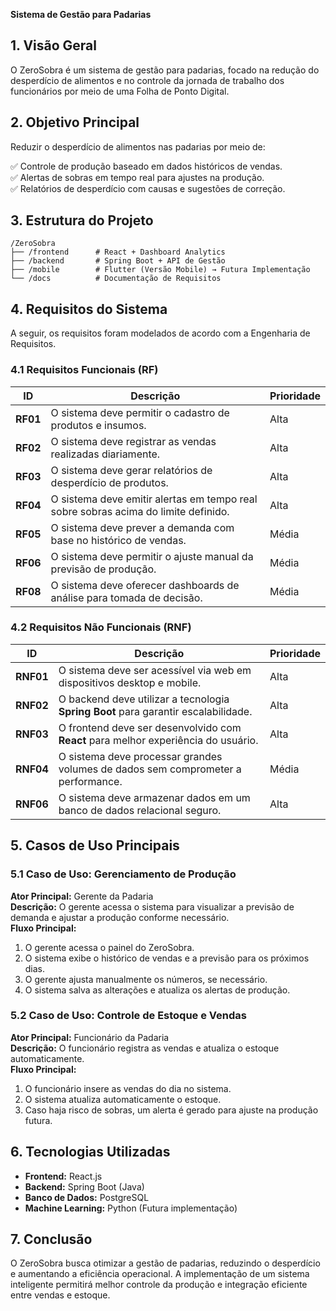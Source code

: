 **Sistema de Gestão para Padarias**  

## **1. Visão Geral**  
O ZeroSobra é um sistema de gestão para padarias, focado na redução do desperdício de alimentos e no controle da jornada de trabalho dos funcionários por meio de uma Folha de Ponto Digital.

## **2. Objetivo Principal**  
Reduzir o desperdício de alimentos nas padarias por meio de:  

✅ Controle de produção baseado em dados históricos de vendas.  
✅ Alertas de sobras em tempo real para ajustes na produção.  
✅ Relatórios de desperdício com causas e sugestões de correção.  


## **3. Estrutura do Projeto**  
```
/ZeroSobra
├── /frontend      # React + Dashboard Analytics
├── /backend       # Spring Boot + API de Gestão
├── /mobile        # Flutter (Versão Mobile) → Futura Implementação
└── /docs          # Documentação de Requisitos

```


## **4. Requisitos do Sistema**  
A seguir, os requisitos foram modelados de acordo com a Engenharia de Requisitos.

### **4.1 Requisitos Funcionais (RF)**  
| **ID**  | **Descrição** | **Prioridade** |
|--------|-------------|-------------|
| **RF01** | O sistema deve permitir o cadastro de produtos e insumos. | Alta |
| **RF02** | O sistema deve registrar as vendas realizadas diariamente. | Alta |
| **RF03** | O sistema deve gerar relatórios de desperdício de produtos. | Alta |
| **RF04** | O sistema deve emitir alertas em tempo real sobre sobras acima do limite definido. | Alta |
| **RF05** | O sistema deve prever a demanda com base no histórico de vendas. | Média |
| **RF06** | O sistema deve permitir o ajuste manual da previsão de produção. | Média |
| **RF08** | O sistema deve oferecer dashboards de análise para tomada de decisão. | Média |


### **4.2 Requisitos Não Funcionais (RNF)**  
| **ID**  | **Descrição** | **Prioridade** |
|--------|-------------|-------------|
| **RNF01** | O sistema deve ser acessível via web em dispositivos desktop e mobile. | Alta |
| **RNF02** | O backend deve utilizar a tecnologia **Spring Boot** para garantir escalabilidade. | Alta |
| **RNF03** | O frontend deve ser desenvolvido com **React** para melhor experiência do usuário. | Alta |
| **RNF04** | O sistema deve processar grandes volumes de dados sem comprometer a performance. | Média |
| **RNF06** | O sistema deve armazenar dados em um banco de dados relacional seguro. | Alta |


## **5. Casos de Uso Principais**  
### **5.1 Caso de Uso: Gerenciamento de Produção**  
**Ator Principal:** Gerente da Padaria  
**Descrição:** O gerente acessa o sistema para visualizar a previsão de demanda e ajustar a produção conforme necessário.  
**Fluxo Principal:**  
1. O gerente acessa o painel do ZeroSobra.  
2. O sistema exibe o histórico de vendas e a previsão para os próximos dias.  
3. O gerente ajusta manualmente os números, se necessário.  
4. O sistema salva as alterações e atualiza os alertas de produção.  


### **5.2 Caso de Uso: Controle de Estoque e Vendas**  
**Ator Principal:** Funcionário da Padaria  
**Descrição:** O funcionário registra as vendas e atualiza o estoque automaticamente.  
**Fluxo Principal:**  
1. O funcionário insere as vendas do dia no sistema.  
2. O sistema atualiza automaticamente o estoque.  
3. Caso haja risco de sobras, um alerta é gerado para ajuste na produção futura.  


## **6. Tecnologias Utilizadas**  
- **Frontend:** React.js  
- **Backend:** Spring Boot (Java)  
- **Banco de Dados:** PostgreSQL  
- **Machine Learning:** Python (Futura implementação)  


## **7. Conclusão**  
O ZeroSobra busca otimizar a gestão de padarias, reduzindo o desperdício e aumentando a eficiência operacional. A implementação de um sistema inteligente permitirá melhor controle da produção e integração eficiente entre vendas e estoque.  
